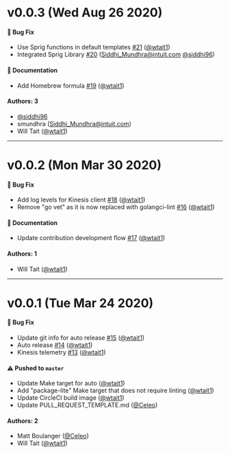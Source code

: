 # v0.0.3 (Wed Aug 26 2020)

#### 🐛 Bug Fix

- Use Sprig functions in default templates [#21](https://github.com/intuit/ReplayZero/pull/21) ([@wtait1](https://github.com/wtait1))
- Integrated Sprig Library [#20](https://github.com/intuit/ReplayZero/pull/20) (Siddhi_Mundhra@intuit.com [@siddhi96](https://github.com/siddhi96))

#### 📝 Documentation

- Add Homebrew formula [#19](https://github.com/intuit/ReplayZero/pull/19) ([@wtait1](https://github.com/wtait1))

#### Authors: 3

- [@siddhi96](https://github.com/siddhi96)
- smundhra (Siddhi_Mundhra@intuit.com)
- Will Tait ([@wtait1](https://github.com/wtait1))

---

# v0.0.2 (Mon Mar 30 2020)

#### 🐛 Bug Fix

- Add log levels for Kinesis client [#18](https://github.com/intuit/ReplayZero/pull/18) ([@wtait1](https://github.com/wtait1))
- Remove "go vet" as it is now replaced with golangci-lint [#16](https://github.com/intuit/ReplayZero/pull/16) ([@wtait1](https://github.com/wtait1))

#### 📝 Documentation

- Update contribution development flow [#17](https://github.com/intuit/ReplayZero/pull/17) ([@wtait1](https://github.com/wtait1))

#### Authors: 1

- Will Tait ([@wtait1](https://github.com/wtait1))

---

# v0.0.1 (Tue Mar 24 2020)

#### 🐛 Bug Fix

- Update git info for auto release [#15](https://github.com/intuit/ReplayZero/pull/15) ([@wtait1](https://github.com/wtait1))
- Auto release [#14](https://github.com/intuit/ReplayZero/pull/14) ([@wtait1](https://github.com/wtait1))
- Kinesis telemetry [#13](https://github.com/intuit/ReplayZero/pull/13) ([@wtait1](https://github.com/wtait1))

#### ⚠️  Pushed to `master`

- Update Make target for auto ([@wtait1](https://github.com/wtait1))
- Add "package-lite" Make target that does not require linting ([@wtait1](https://github.com/wtait1))
- Update CircleCI build image ([@wtait1](https://github.com/wtait1))
- Update PULL_REQUEST_TEMPLATE.md ([@Celeo](https://github.com/Celeo))

#### Authors: 2

- Matt Boulanger ([@Celeo](https://github.com/Celeo))
- Will Tait ([@wtait1](https://github.com/wtait1))